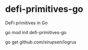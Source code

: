 # defi-primitives-go
 DeFi primitives in Go

go mod init defi-primitives-go

go get github.com/sirupsen/logrus
